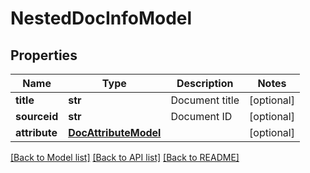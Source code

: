 # NestedDocInfoModel

## Properties
Name | Type | Description | Notes
------------ | ------------- | ------------- | -------------
**title** | **str** | Document title | [optional] 
**sourceid** | **str** | Document ID | [optional] 
**attribute** | [**DocAttributeModel**](DocAttributeModel.md) |  | [optional] 

[[Back to Model list]](../README.md#documentation-for-models) [[Back to API list]](../README.md#documentation-for-api-endpoints) [[Back to README]](../README.md)


